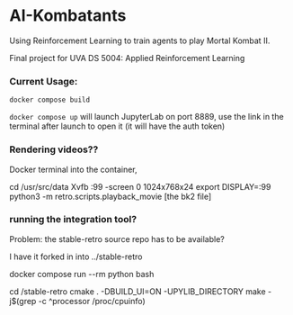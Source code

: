 # AI-Kombatants

Using Reinforcement Learning to train agents to play Mortal Kombat II. 

Final project for UVA DS 5004: Applied Reinforcement Learning


### Current Usage:

`docker compose build`

`docker compose up` will launch JupyterLab on port 8889, use the link in the terminal after launch to open it (it will have the auth token)

### Rendering videos??

Docker terminal into the container, 

cd /usr/src/data
Xvfb :99 -screen 0 1024x768x24
export DISPLAY=:99
python3 -m retro.scripts.playback_movie [the bk2 file]


### running the integration tool?

Problem: the stable-retro source repo has to be available?

I have it forked in into ../stable-retro

docker compose run --rm python bash

cd /stable-retro
cmake . -DBUILD_UI=ON -UPYLIB_DIRECTORY
make -j$(grep -c ^processor /proc/cpuinfo)
